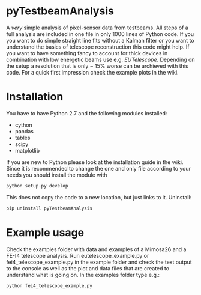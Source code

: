 # pyTestbeamAnalysis
A _very_ simple analysis of pixel-sensor data from testbeams. All steps of a full analysis are included in one file in only 1000 lines of Python code. If you you want to do simple straight line fits without a Kalman filter or you want to understand the basics of telescope reconstruction this code might help. 
If you want to have something fancy to account for thick devices in combination with low energetic beams use e.g. _EUTelescope_. Depending on the setup a resolution that is only ~ 15% worse can be archieved with this code.
 For a quick first impression check the example plots in the wiki.

# Installation
You have to have Python 2.7 and the following modules installed:
- cython
- pandas
- tables
- scipy
- matplotlib

If you are new to Python please look at the installation guide in the wiki.
Since it is recommended to change the one and only file according to your needs you should install the module with
```bash
python setup.py develop
```
This does not copy the code to a new location, but just links to it.
Uninstall:
```bash
pip uninstall pyTestbeamAnalysis
```

# Example usage
Check the examples folder with data and examples of a Mimosa26 and a FE-I4 telescope analysis.
Run eutelescope_example.py or fei4_telescope_example.py in the example folder and check the text output to the console as well as the plot and data files that are created to understand what is going on.
In the examples folder type e.g.:
```bash
python fei4_telescope_example.py
```



